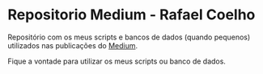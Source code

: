 Repositorio Medium - Rafael Coelho
================

Repositório com os meus scripts e bancos de dados (quando pequenos) utilizados nas publicações do [Medium](https://medium.com/@rafacastrocoelhosilva).

Fique a vontade para utilizar os meus scripts ou banco de dados.
